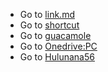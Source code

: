 * Go to [link.md](https://gitlab.com/rajeb73730/Amit)
* Go to [shortcut](https://github.com/amitstudydude/amitstudydude/blob/main/secrets.md)
* Go to [guacamole](https://github.com/amitstudydude/guacamole)
* Go to [Onedrive:PC](https://1drv.ms/f/c/6009554e531a72de/EhqUQeK005FEn4QPA8NjLaoBdKFpQh_qL8Zl0yLFF5byUQ)
* Go to [Hulunana56](https://github.com/hulunana56/Pilot)
